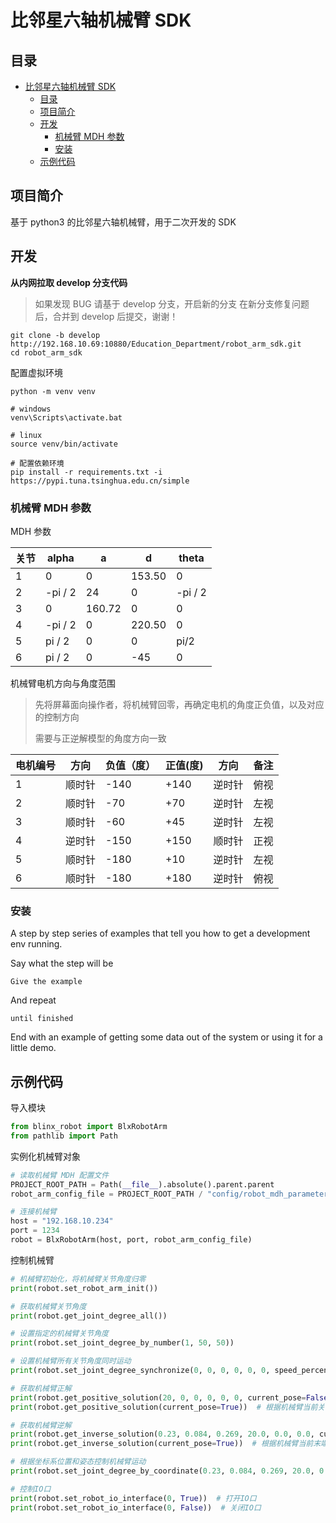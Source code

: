 # 比邻星六轴机械臂 SDK

## 目录

- [比邻星六轴机械臂 SDK](#比邻星六轴机械臂-sdk)
  - [目录](#目录)
  - [项目简介 ](#项目简介-)
  - [开发 ](#开发-)
    - [机械臂 MDH 参数](#机械臂-mdh-参数)
    - [安装](#安装)
  - [示例代码 ](#示例代码-)

## 项目简介 <a name = "about"></a>

基于 python3 的比邻星六轴机械臂，用于二次开发的 SDK

## 开发 <a name = "getting_started"></a>

**从内网拉取 develop 分支代码**

> 如果发现 BUG 请基于 develop 分支，开启新的分支
> 在新分支修复问题后，合并到 develop 后提交，谢谢！

```shell
git clone -b develop http://192.168.10.69:10880/Education_Department/robot_arm_sdk.git
cd robot_arm_sdk
```

配置虚拟环境

```shell
python -m venv venv

# windows
venv\Scripts\activate.bat

# linux
source venv/bin/activate

# 配置依赖环境
pip install -r requirements.txt -i https://pypi.tuna.tsinghua.edu.cn/simple
```

### 机械臂 MDH 参数

MDH 参数

| 关节 | alpha   | a | d      | theta   |
| ---- |---------| -- |--------|---------|
| 1 | 0       | 0 | 153.50  | 0       |
| 2 | -pi / 2 | 24 | 0      | -pi / 2 |
| 3 | 0       | 160.72 | 0      | 0       |
| 4 | -pi / 2 | 0 | 220.50 | 0       |
| 5 | pi / 2  | 0 | 0      | pi/2    |
| 6 | pi / 2  | 0 | -45 | 0       |

机械臂电机方向与角度范围

> 先将屏幕面向操作者，将机械臂回零，再确定电机的角度正负值，以及对应的控制方向
>
> 需要与正逆解模型的角度方向一致

| 电机编号 | 方向   | 负值（度） | 正值(度) | 方向   | 备注 |
| -------- | ------ | ---------- | -------- | ------ | ---- |
| 1        | 顺时针 | -140       | +140     | 逆时针 | 俯视 |
| 2        | 顺时针 | -70        | +70      | 逆时针 | 左视 |
| 3        | 顺时针 | -60        | +45      | 逆时针 | 左视 |
| 4        | 逆时针 | -150       | +150     | 顺时针 | 正视 |
| 5        | 顺时针 | -180       | +10      | 逆时针 | 左视 |
| 6        | 顺时针 | -180       | +180     | 逆时针 | 俯视 |

### 安装

A step by step series of examples that tell you how to get a development env running.

Say what the step will be

```
Give the example
```

And repeat

```
until finished
```

End with an example of getting some data out of the system or using it for a little demo.

## 示例代码 <a name = "usage"></a>

导入模块

```python
from blinx_robot import BlxRobotArm
from pathlib import Path
```

实例化机械臂对象

```python
# 读取机械臂 MDH 配置文件
PROJECT_ROOT_PATH = Path(__file__).absolute().parent.parent
robot_arm_config_file = PROJECT_ROOT_PATH / "config/robot_mdh_parameters.yaml"

# 连接机械臂
host = "192.168.10.234"
port = 1234
robot = BlxRobotArm(host, port, robot_arm_config_file)
```

控制机械臂

```python
# 机械臂初始化，将机械臂关节角度归零
print(robot.set_robot_arm_init())

# 获取机械臂关节角度
print(robot.get_joint_degree_all())

# 设置指定的机械臂关节角度
print(robot.set_joint_degree_by_number(1, 50, 50))

# 设置机械臂所有关节角度同时运动
print(robot.set_joint_degree_synchronize(0, 0, 0, 0, 0, 0, speed_percentage=100))

# 获取机械臂正解
print(robot.get_positive_solution(20, 0, 0, 0, 0, 0, current_pose=False))  # 传入自定义关节角度值获取正解
print(robot.get_positive_solution(current_pose=True))  # 根据机械臂当前关节角度获取正解

# 获取机械臂逆解
print(robot.get_inverse_solution(0.23, 0.084, 0.269, 20.0, 0.0, 0.0, current_pose=False))  # 传入自定义末端位姿获取逆解
print(robot.get_inverse_solution(current_pose=True))  # 根据机械臂当前末端位姿获取逆解

# 根据坐标系位置和姿态控制机械臂运动
print(robot.set_joint_degree_by_coordinate(0.23, 0.084, 0.269, 20.0, 0.0, 0.0, speed_percentage=50))

# 控制IO口
print(robot.set_robot_io_interface(0, True))  # 打开IO口
print(robot.set_robot_io_interface(0, False))  # 关闭IO口
```